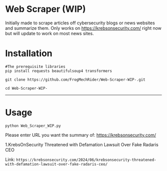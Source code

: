 # Web Scraper (WIP)

Initially made to scrape articles off cybersecurity blogs or news websites and summarize them. Only works on https://krebsonsecurity.com/ right now but will update to work on most news sites.

# Installation

```
#The prerequisite libraries
pip install requests beautifulsoup4 transformers
```

```
git clone https://github.com/FrogMechRider/Web-Scraper-WIP-.git

cd Web-Scraper-WIP-
```
------------------------------------------------------------------------------

# Usage

```
python Web_Scraper_WIP.py

```
Please enter URL you want the summary of: https://krebsonsecurity.com/


1.KrebsOnSecurity Threatened with Defamation Lawsuit Over Fake Radaris CEO

Link: `https://krebsonsecurity.com/2024/06/krebsonsecurity-threatened-with-defamation-lawsuit-over-fake-radaris-ceo/`
